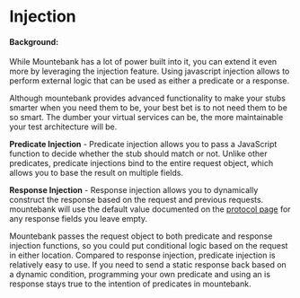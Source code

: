 # Injection

#### Background:
While Mountebank has a lot of power built into it, you can extend it even more by leveraging the injection feature. Using javascript injection allows to perform external logic that can be used as either a predicate or a response.

Although mountebank provides advanced functionality to make your stubs smarter when you need them to be, your best bet is to not need them to be so smart. The dumber your virtual services can be, the more maintainable your test architecture will be.

**Predicate Injection** - Predicate injection allows you to pass a JavaScript function to decide whether the stub should match or not. Unlike other predicates, predicate injections bind to the entire request object, which allows you to base the result on multiple fields.

**Response Injection** - Response injection allows you to dynamically construct the response based on the request and previous requests. mountebank will use the default value documented on the [protocol page](http://www.mbtest.org/docs/protocols/http) for any response fields you leave empty.

Mountebank passes the request object to both predicate and response injection functions, so you could put conditional logic based on the request in either location. Compared to response injection, predicate injection is relatively easy to use. If you need to send a static response back based on a dynamic condition, programming your own predicate and using an is response stays true to the intention of predicates in mountebank.
